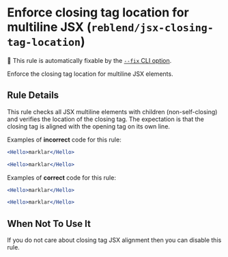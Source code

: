 # Enforce closing tag location for multiline JSX (`reblend/jsx-closing-tag-location`)

🔧 This rule is automatically fixable by the [`--fix` CLI option](https://eslint.org/docs/latest/user-guide/command-line-interface#--fix).

<!-- end auto-generated rule header -->

Enforce the closing tag location for multiline JSX elements.

## Rule Details

This rule checks all JSX multiline elements with children (non-self-closing) and verifies the location of the closing tag. The expectation is that the closing tag is aligned with the opening tag on its own line.

Examples of **incorrect** code for this rule:

```jsx
<Hello>marklar</Hello>
```

```jsx
<Hello>marklar</Hello>
```

Examples of **correct** code for this rule:

```jsx
<Hello>marklar</Hello>
```

```jsx
<Hello>marklar</Hello>
```

## When Not To Use It

If you do not care about closing tag JSX alignment then you can disable this rule.
